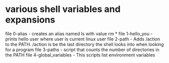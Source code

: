 # various shell variables and expansions
file 0-alias - creates an alias named ls with value rm *
file 1-hello_you - prints hello user where user is current linux user
file 2-path - Adds /action to the PATH. /action is be the last directory the shell looks into when looking for a program
file 3-paths -  script that counts the number of directories in the PATH
file 4-global_variables - This scripts list environment variables
